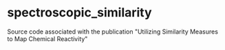 # spectroscopic_similarity
Source code associated with the publication "Utilizing Similarity Measures to Map Chemical Reactivity"
